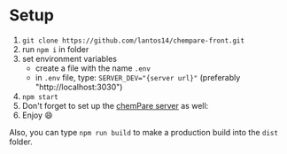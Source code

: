# Setup

1. `git clone https://github.com/lantos14/chempare-front.git`
2. run `npm i` in folder
3. set environment variables
    * create a file with the name `.env` 
    * in `.env` file, type: `SERVER_DEV="{server url}"` (preferably "http://localhost:3030")
4. `npm start`
5. Don't forget to set up the [chemPare server](https://github.com/lantos14/chempare-server) as well: 
5. Enjoy :smile:

Also, you can type `npm run build` to make a production build into the `dist` folder.
